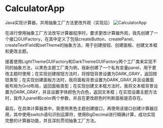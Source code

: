# CalculatorApp
Java实现计算器，并用抽象工厂方法更改外观（实现后）
![CalculatorApp](https://github.com/liuqasd/CalculatorApp/assets/76517079/f5dd1127-11a5-47a3-9550-e5f44f5c6b3c)


在进行使用抽象工厂方法改写计算器程序时，要求更改计算器外观，我先创建了一个接口GUIFactory，在其中定义了包括createButton、createPanel、createTextField和setTheme的抽象方法，用于创建按钮、创建面板、创建文本框和更改主题。

接着使用LightThemeGUIFactory和DarkThemeGUIFantory两个工厂类来实现不同的抽象方法，以黑色主题工厂类为例，我新创建了一个私有变量panel，用于更改主题时使用；在实现创建按钮方法时，将按钮背景设置为DARK_GRAY，返回按钮类型；在实现创建面板方法时，我将面板背景设置为DARK_GRAY,并且设置面板布局为Grid布局，返回面板类型；在实现创建文本框方法时，我将文本框背景设置为DARK_GRAY，并且设置字体颜色为白色，返回文本框；在实现设置主题方法时，我传入panel和color两个参数，并且在更改颜色时判断面板是否存在。

最后，在具体计算器类中，我使用黑色主题创建接口，再使用该接口创建计算器应用，其中使用switch语句识别运算符，使用BigDecimal进行精确计算，成功实现完整的计算器功能，并且深刻贯彻抽象工厂方法。
